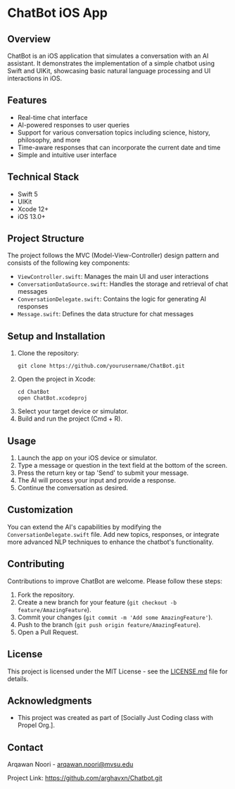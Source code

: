 # ChatBot iOS App

## Overview
ChatBot is an iOS application that simulates a conversation with an AI assistant. It demonstrates the implementation of a simple chatbot using Swift and UIKit, showcasing basic natural language processing and UI interactions in iOS.

## Features
- Real-time chat interface
- AI-powered responses to user queries
- Support for various conversation topics including science, history, philosophy, and more
- Time-aware responses that can incorporate the current date and time
- Simple and intuitive user interface

## Technical Stack
- Swift 5
- UIKit
- Xcode 12+
- iOS 13.0+

## Project Structure
The project follows the MVC (Model-View-Controller) design pattern and consists of the following key components:

- `ViewController.swift`: Manages the main UI and user interactions
- `ConversationDataSource.swift`: Handles the storage and retrieval of chat messages
- `ConversationDelegate.swift`: Contains the logic for generating AI responses
- `Message.swift`: Defines the data structure for chat messages

## Setup and Installation
1. Clone the repository:
   ```
   git clone https://github.com/yourusername/ChatBot.git
   ```
2. Open the project in Xcode:
   ```
   cd ChatBot
   open ChatBot.xcodeproj
   ```
3. Select your target device or simulator.
4. Build and run the project (Cmd + R).

## Usage
1. Launch the app on your iOS device or simulator.
2. Type a message or question in the text field at the bottom of the screen.
3. Press the return key or tap 'Send' to submit your message.
4. The AI will process your input and provide a response.
5. Continue the conversation as desired.

## Customization
You can extend the AI's capabilities by modifying the `ConversationDelegate.swift` file. Add new topics, responses, or integrate more advanced NLP techniques to enhance the chatbot's functionality.

## Contributing
Contributions to improve ChatBot are welcome. Please follow these steps:
1. Fork the repository.
2. Create a new branch for your feature (`git checkout -b feature/AmazingFeature`).
3. Commit your changes (`git commit -m 'Add some AmazingFeature'`).
4. Push to the branch (`git push origin feature/AmazingFeature`).
5. Open a Pull Request.

## License
This project is licensed under the MIT License - see the [LICENSE.md](LICENSE.md) file for details.

## Acknowledgments
- This project was created as part of [Socially Just Coding class with Propel Org.].

## Contact
Arqawan Noori - arqawan.noori@mvsu.edu

Project Link: https://github.com/arghavxn/Chatbot.git
